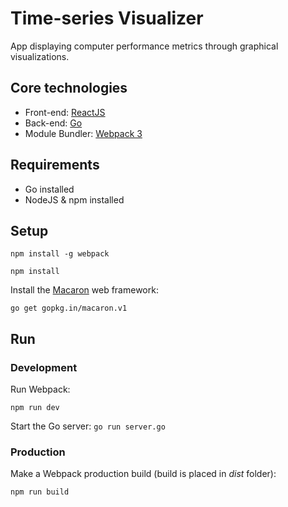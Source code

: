 # Time-series Visualizer

App displaying computer performance metrics through graphical visualizations.

## Core technologies
- Front-end: [ReactJS](https://reactjs.org/)
- Back-end: [Go](https://golang.org/)
- Module Bundler: [Webpack 3](https://webpack.js.org/)

## Requirements
- Go installed
- NodeJS & npm installed

## Setup

`npm install -g webpack`

`npm install`

Install the [Macaron](https://go-macaron.com/) web framework:

`go get gopkg.in/macaron.v1`

## Run
### Development
Run Webpack:

`npm run dev`

Start the Go server:
`go run server.go`

### Production
Make a Webpack production build (build is placed in *dist* folder):

`npm run build`
